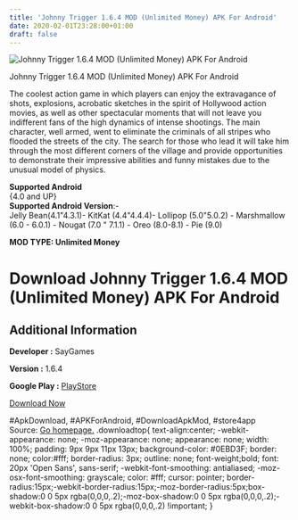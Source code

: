```yaml
---
title: 'Johnny Trigger 1.6.4 MOD (Unlimited Money) APK For Android'
date: 2020-02-01T23:28:00+01:00
draft: false
---
```


![Johnny Trigger 1.6.4 MOD (Unlimited Money) APK For Android](https://i1.wp.com/apkhome.net/wp-content/uploads/2020/02/Johnny-Trigger-1.6.4-MOD-Unlimited-Money.png "Johnny Trigger 1.6.4 MOD (Unlimited Money) APK For Android")

  

Johnny Trigger 1.6.4 MOD (Unlimited Money) APK For Android

The coolest action game in which players can enjoy the extravagance of shots, explosions, acrobatic sketches in the spirit of Hollywood action movies, as well as other spectacular moments that will not leave you indifferent fans of the high dynamics of intense shootings. The main character, well armed, went to eliminate the criminals of all stripes who flooded the streets of the city. The search for those who lead it will take him through the most different corners of the village and provide opportunities to demonstrate their impressive abilities and funny mistakes due to the unusual model of physics.

**Supported Android**  
{4.0 and UP}  
**Supported Android Version**:-  
Jelly Bean(4.1"4.3.1)- KitKat (4.4"4.4.4)- Lollipop (5.0"5.0.2) - Marshmallow (6.0 - 6.0.1) - Nougat (7.0 " 7.1.1) - Oreo (8.0-8.1) - Pie (9.0)

**MOD TYPE: Unlimited Money**

Download Johnny Trigger 1.6.4 MOD (Unlimited Money) APK For Android
===================================================================

Additional Information
----------------------

**Developer :** SayGames

**Version :** 1.6.4

**Google Play :** [PlayStore](https://play.google.com/store/apps/details?id=com.time.trigger)

  

[Download Now](https://store4app.co/post/johnny-trigger-1-6-4-mod-unlimited-money-apk-for-android_1580589098)

  
#ApkDownload, #APKForAndroid, #DownloadApkMod, #store4app  
Source: [Go homepage.](https://store4app.co/post/johnny-trigger-1-6-4-mod-unlimited-money-apk-for-android_1580589098) .downloadtop{ text-align:center; -webkit-appearance: none; -moz-appearance: none; appearance: none; width: 100%; padding: 9px 9px 11px 13px; background-color: #0EBD3F; border: none; color:#fff; border-radius: 3px; outline: none; font-weight;bold; font: 20px 'Open Sans', sans-serif; -webkit-font-smoothing: antialiased; -moz-osx-font-smoothing: grayscale; color: #fff; cursor: pointer; border-radius:15px;-webkit-border-radius:15px;-moz-border-radius:5px;box-shadow:0 0 5px rgba(0,0,0,.2);-moz-box-shadow:0 0 5px rgba(0,0,0,.2);-webkit-box-shadow:0 0 5px rgba(0,0,0,.2) !important; }